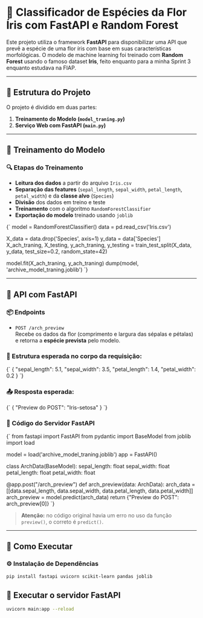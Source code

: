 # 🌸 Classificador de Espécies da Flor Íris com FastAPI e Random Forest

Este projeto utiliza o framework **FastAPI** para disponibilizar uma API que prevê a espécie de uma flor íris com base em suas características morfológicas. O modelo de machine learning foi treinado com **Random Forest** usando o famoso dataset **Iris**, feito enquanto para a minha Sprint 3 enquanto estudava na FIAP.

---

## 📁 Estrutura do Projeto

O projeto é dividido em duas partes:

1. **Treinamento do Modelo (`model_traning.py`)**
2. **Serviço Web com FastAPI (`main.py`)**

---

## 🧠 Treinamento do Modelo

### 🔍 Etapas do Treinamento

- **Leitura dos dados** a partir do arquivo `Iris.csv`
- **Separação das features** (`sepal_length`, `sepal_width`, `petal_length`, `petal_width`) e da **classe alvo** (`Species`)
- **Divisão** dos dados em treino e teste
- **Treinamento** com o algoritmo `RandomForestClassifier`
- **Exportação do modelo** treinado usando `joblib`

<Highlight language="python">
{`
model = RandomForestClassifier()
data = pd.read_csv('Iris.csv')

X_data = data.drop('Species', axis=1)
y_data = data['Species']
X_ach_traning, X_testing, y_ach_traning, y_testing = train_test_split(X_data, y_data, test_size=0.2, random_state=42)

model.fit(X_ach_traning, y_ach_traning)
dump(model, 'archive_model_traning.joblib')
`}
</Highlight>

---

## 🚀 API com FastAPI

### 📦 Endpoints

- `POST /arch_preview`  
  Recebe os dados da flor (comprimento e largura das sépalas e pétalas) e retorna a **espécie prevista** pelo modelo.

### 🔄 Estrutura esperada no corpo da requisição:

<Highlight language="json">
{`
{
  "sepal_length": 5.1,
  "sepal_width": 3.5,
  "petal_length": 1.4,
  "petal_width": 0.2
}
`}
</Highlight>

### 📤 Resposta esperada:

<Highlight language="json">
{`
{
  "Preview do POST": "Iris-setosa"
}
`}
</Highlight>

### 🧩 Código do Servidor FastAPI

<Highlight language="python">
{`
from fastapi import FastAPI
from pydantic import BaseModel
from joblib import load

model = load('archive_model_traning.joblib')
app = FastAPI()

class ArchData(BaseModel):
    sepal_length: float
    sepal_width: float
    petal_length: float
    petal_width: float

@app.post("/arch_preview")
def arch_preview(data: ArchData):
    arch_data = [[data.sepal_length, data.sepal_width, data.petal_length, data.petal_width]]
    arch_preview = model.predict(arch_data)
    return {"Preview do POST": arch_preview[0]}
`}
</Highlight>

> **Atenção:** no código original havia um erro no uso da função `preview()`, o correto é `predict()`.

---

## 🧪 Como Executar

### ⚙️ Instalação de Dependências

```bash
pip install fastapi uvicorn scikit-learn pandas joblib
```

## 🚦 Executar o servidor FastAPI
```bash
uvicorn main:app --reload
```
